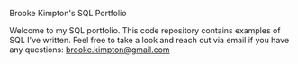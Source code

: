 Brooke Kimpton's SQL Portfolio

Welcome to my SQL portfolio. This code repository contains examples of SQL I've written. Feel free to take a look and reach out via email if you have any questions:
brooke.kimpton@gmail.com
